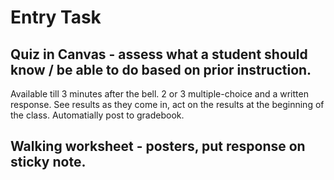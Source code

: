 # Entry Task

## Quiz in Canvas - assess what a student should know / be able to do based on prior instruction.

Available till 3 minutes after the bell. 2 or 3 multiple-choice and a written response. See results as they come in, act on the results at the beginning of the class. Automatially post to gradebook.

## Walking worksheet - posters, put response on sticky note.

